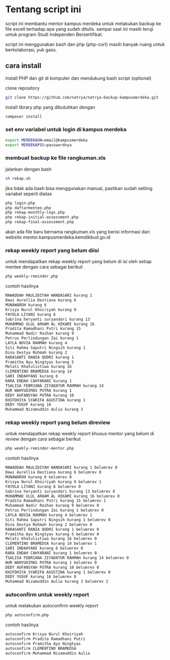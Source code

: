 # Tentang script ini

script ini membantu mentor kampus merdeka untuk melakukan backup ke file excell terhadap apa yang sudah ditulis. sampai saat ini masih teruji untuk program Studi Independen Bersertifikat. 

script ini menggunakan bash dan php {php-curl}
masih banyak ruang untuk berkolaborasi, yuk gass.

## cara install
install PHP dan git di komputer dan mendukung bash script (optional)

clone repository

```bash
git clone https://github.com/natrya/natrya-backup-kampusmerdeka.git
```

install library php yang dibutuhkan dengan 

```bash
composer install
```

### set env variabel untuk login di kampus merdeka

```bash
export MERDEKAUN=email@kampusmerdeka
export MERDEKAPSS=passwordnya
```

### membuat backup ke file rangkuman.xls 
jalankan dengan bash

```bash
sh rekap.sh
```

jika tidak ada bash bisa menggunakan manual, pastikan sudah setting variabel seperti diatas

```bash
php login.php
php daftarmentee.php
php rekap-monthly-logs.php
php rekap-initial-assessment.php
php rekap-final-assessment.php
```

akan ada file baru bernama rangkuman.xls yang berisi informasi dari website mentor.kampusmerdeka.kemdikbud.go.id

### rekap weekly report yang belum diisi
untuk mendapatkan rekap weekly report yang belum di isi oleh setiap mentee dengan cara sebagai berikut

```bash
php weekly-reminder.php
```

contoh hasilnya

```bash
MAWADDAH MAULIDIYAH WANDASARI kurang 1
Dewi Aurellia Destiana kurang 6
MUNAWAROH kurang 6
Krisya Nurul Khoiriyah kurang 9
FAYOLA LIYANI kurang 6
Sabrina heryanti suryandari kurang 13
MUHAMMAD ULUL ARHAM AL HIKAMI kurang 16
Pradita Ramadhani Putri kurang 15
Muhammad Nadir Raihan kurang 9
Petrus Perlindungan Zai kurang 1
LAYLA NOVIA RAHMAH kurang 4
Siti Rahma Saputri Ningsih kurang 1
Dina Destya Rohmah kurang 2
RARASANTI RANIA QODRI kurang 1
Pramitha Ayu Ningtyas kurang 5
Melati Khatulistiwa kurang 16
CLEMENTINO BRAMEDSA kurang 14
SARI INDAHYANI kurang 6
RARA ENDAH CAHYARANI kurang 1
TSALISA FEBRIANA ZIYADATUR RAHMAH kurang 14
NUR WAHYUDIMAS PUTRA kurang 1
DEDY AUFANSYAH PUTRA kurang 10
KHIFDHIYA SYARIFA AGUSTINA kurang 1
DEDY YUSUF kurang 16
Muhammad Nizamuddin Aulia kurang 3
```


### rekap weekly report yang belum direview
untuk mendapatkan rekap weekly report khusus mentor yang belum di review dengan cara sebagai berikut

```bash
php weekly-reminder-mentor.php
```

contoh hasilnya 

```bash
MAWADDAH MAULIDIYAH WANDASARI kurang 1 belumrev 0
Dewi Aurellia Destiana kurang 6 belumrev 0
MUNAWAROH kurang 6 belumrev 0
Krisya Nurul Khoiriyah kurang 9 belumrev 1
FAYOLA LIYANI kurang 6 belumrev 0
Sabrina heryanti suryandari kurang 13 belumrev 0
MUHAMMAD ULUL ARHAM AL HIKAMI kurang 16 belumrev 0
Pradita Ramadhani Putri kurang 15 belumrev 1
Muhammad Nadir Raihan kurang 9 belumrev 0
Petrus Perlindungan Zai kurang 1 belumrev 0
LAYLA NOVIA RAHMAH kurang 4 belumrev 1
Siti Rahma Saputri Ningsih kurang 1 belumrev 0
Dina Destya Rohmah kurang 2 belumrev 0
RARASANTI RANIA QODRI kurang 1 belumrev 0
Pramitha Ayu Ningtyas kurang 5 belumrev 0
Melati Khatulistiwa kurang 16 belumrev 0
CLEMENTINO BRAMEDSA kurang 14 belumrev 1
SARI INDAHYANI kurang 6 belumrev 0
RARA ENDAH CAHYARANI kurang 1 belumrev 0
TSALISA FEBRIANA ZIYADATUR RAHMAH kurang 14 belumrev 0
NUR WAHYUDIMAS PUTRA kurang 1 belumrev 0
DEDY AUFANSYAH PUTRA kurang 10 belumrev 0
KHIFDHIYA SYARIFA AGUSTINA kurang 1 belumrev 0
DEDY YUSUF kurang 16 belumrev 0
Muhammad Nizamuddin Aulia kurang 3 belumrev 2
```

### autoconfirm untuk weekly report 
untuk melakukan autoconfirm weekly report

```bash
php autoconfirm.php
```

contoh hasilnya

```bash
autoconfirm Krisya Nurul Khoiriyah
autoconfirm Pradita Ramadhani Putri
autoconfirm Pramitha Ayu Ningtyas
autoconfirm CLEMENTINO BRAMEDSA
autoconfirm Muhammad Nizamuddin Aulia
```